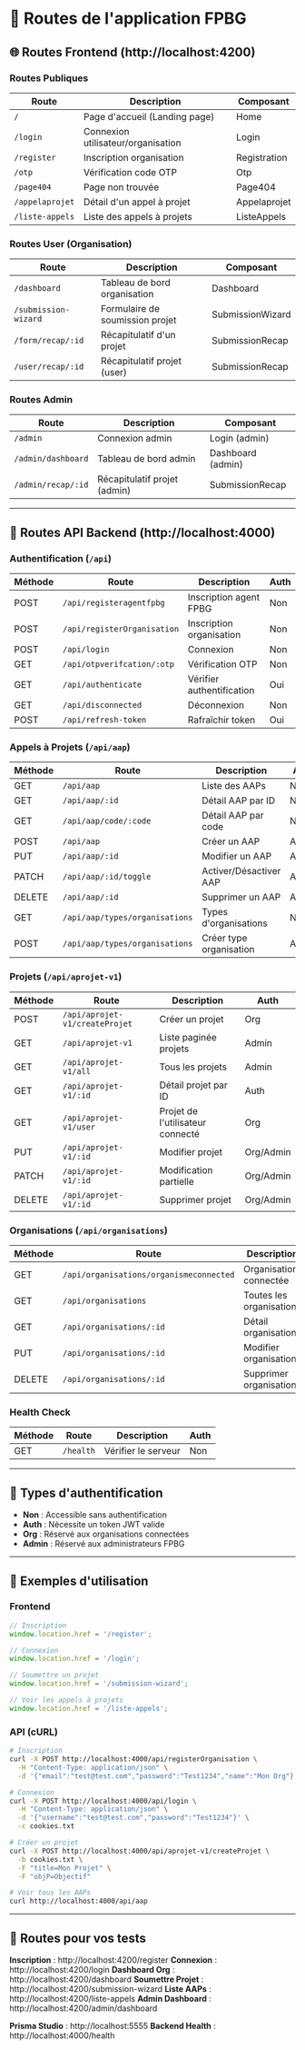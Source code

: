 # 📍 Routes de l'application FPBG

## 🌐 Routes Frontend (http://localhost:4200)

### Routes Publiques

| Route | Description | Composant |
|-------|-------------|-----------|
| `/` | Page d'accueil (Landing page) | Home |
| `/login` | Connexion utilisateur/organisation | Login |
| `/register` | Inscription organisation | Registration |
| `/otp` | Vérification code OTP | Otp |
| `/page404` | Page non trouvée | Page404 |
| `/appelaprojet` | Détail d'un appel à projet | Appelaprojet |
| `/liste-appels` | Liste des appels à projets | ListeAppels |

### Routes User (Organisation)

| Route | Description | Composant |
|-------|-------------|-----------|
| `/dashboard` | Tableau de bord organisation | Dashboard |
| `/submission-wizard` | Formulaire de soumission projet | SubmissionWizard |
| `/form/recap/:id` | Récapitulatif d'un projet | SubmissionRecap |
| `/user/recap/:id` | Récapitulatif projet (user) | SubmissionRecap |

### Routes Admin

| Route | Description | Composant |
|-------|-------------|-----------|
| `/admin` | Connexion admin | Login (admin) |
| `/admin/dashboard` | Tableau de bord admin | Dashboard (admin) |
| `/admin/recap/:id` | Récapitulatif projet (admin) | SubmissionRecap |

---

## 🔌 Routes API Backend (http://localhost:4000)

### Authentification (`/api`)

| Méthode | Route | Description | Auth |
|---------|-------|-------------|------|
| POST | `/api/registeragentfpbg` | Inscription agent FPBG | Non |
| POST | `/api/registerOrganisation` | Inscription organisation | Non |
| POST | `/api/login` | Connexion | Non |
| GET | `/api/otpverifcation/:otp` | Vérification OTP | Non |
| GET | `/api/authenticate` | Vérifier authentification | Oui |
| GET | `/api/disconnected` | Déconnexion | Non |
| POST | `/api/refresh-token` | Rafraîchir token | Oui |

### Appels à Projets (`/api/aap`)

| Méthode | Route | Description | Auth |
|---------|-------|-------------|------|
| GET | `/api/aap` | Liste des AAPs | Non |
| GET | `/api/aap/:id` | Détail AAP par ID | Non |
| GET | `/api/aap/code/:code` | Détail AAP par code | Non |
| POST | `/api/aap` | Créer un AAP | Admin |
| PUT | `/api/aap/:id` | Modifier un AAP | Admin |
| PATCH | `/api/aap/:id/toggle` | Activer/Désactiver AAP | Admin |
| DELETE | `/api/aap/:id` | Supprimer un AAP | Admin |
| GET | `/api/aap/types/organisations` | Types d'organisations | Non |
| POST | `/api/aap/types/organisations` | Créer type organisation | Admin |

### Projets (`/api/aprojet-v1`)

| Méthode | Route | Description | Auth |
|---------|-------|-------------|------|
| POST | `/api/aprojet-v1/createProjet` | Créer un projet | Org |
| GET | `/api/aprojet-v1` | Liste paginée projets | Admin |
| GET | `/api/aprojet-v1/all` | Tous les projets | Admin |
| GET | `/api/aprojet-v1/:id` | Détail projet par ID | Auth |
| GET | `/api/aprojet-v1/user` | Projet de l'utilisateur connecté | Org |
| PUT | `/api/aprojet-v1/:id` | Modifier projet | Org/Admin |
| PATCH | `/api/aprojet-v1/:id` | Modification partielle | Org/Admin |
| DELETE | `/api/aprojet-v1/:id` | Supprimer projet | Org/Admin |

### Organisations (`/api/organisations`)

| Méthode | Route | Description | Auth |
|---------|-------|-------------|------|
| GET | `/api/organisations/organismeconnected` | Organisation connectée | Org |
| GET | `/api/organisations` | Toutes les organisations | Admin |
| GET | `/api/organisations/:id` | Détail organisation | Admin |
| PUT | `/api/organisations/:id` | Modifier organisation | Org/Admin |
| DELETE | `/api/organisations/:id` | Supprimer organisation | Admin |

### Health Check

| Méthode | Route | Description | Auth |
|---------|-------|-------------|------|
| GET | `/health` | Vérifier le serveur | Non |

---

## 🔐 Types d'authentification

- **Non** : Accessible sans authentification
- **Auth** : Nécessite un token JWT valide
- **Org** : Réservé aux organisations connectées
- **Admin** : Réservé aux administrateurs FPBG

---

## 📝 Exemples d'utilisation

### Frontend

```typescript
// Inscription
window.location.href = '/register';

// Connexion
window.location.href = '/login';

// Soumettre un projet
window.location.href = '/submission-wizard';

// Voir les appels à projets
window.location.href = '/liste-appels';
```

### API (cURL)

```bash
# Inscription
curl -X POST http://localhost:4000/api/registerOrganisation \
  -H "Content-Type: application/json" \
  -d '{"email":"test@test.com","password":"Test1234","name":"Mon Org"}'

# Connexion
curl -X POST http://localhost:4000/api/login \
  -H "Content-Type: application/json" \
  -d '{"username":"test@test.com","password":"Test1234"}' \
  -c cookies.txt

# Créer un projet
curl -X POST http://localhost:4000/api/aprojet-v1/createProjet \
  -b cookies.txt \
  -F "title=Mon Projet" \
  -F "objP=Objectif"

# Voir tous les AAPs
curl http://localhost:4000/api/aap
```

---

## 🎯 Routes pour vos tests

**Inscription** : http://localhost:4200/register
**Connexion** : http://localhost:4200/login
**Dashboard Org** : http://localhost:4200/dashboard
**Soumettre Projet** : http://localhost:4200/submission-wizard
**Liste AAPs** : http://localhost:4200/liste-appels
**Admin Dashboard** : http://localhost:4200/admin/dashboard

**Prisma Studio** : http://localhost:5555
**Backend Health** : http://localhost:4000/health

